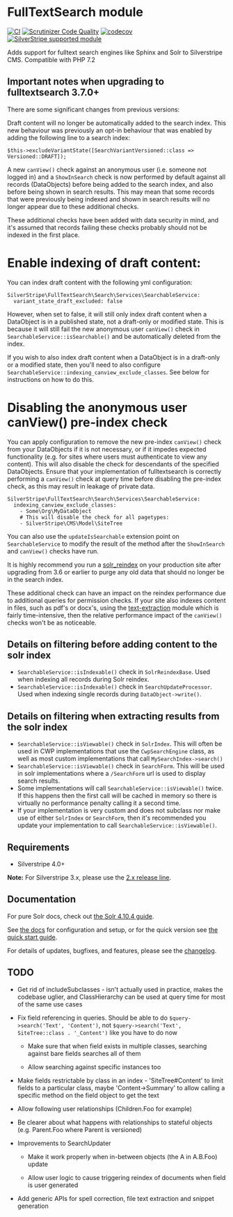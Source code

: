 # FullTextSearch module

[![CI](https://github.com/silverstripe/silverstripe-fulltextsearch/actions/workflows/ci.yml/badge.svg)](https://github.com/silverstripe/silverstripe-fulltextsearch/actions/workflows/ci.yml)
[![Scrutinizer Code Quality](https://scrutinizer-ci.com/g/silverstripe/silverstripe-fulltextsearch/badges/quality-score.png?b=master)](https://scrutinizer-ci.com/g/silverstripe/silverstripe-fulltextsearch/?branch=master)
[![codecov](https://codecov.io/gh/silverstripe/silverstripe-fulltextsearch/branch/master/graph/badge.svg)](https://codecov.io/gh/silverstripe/silverstripe-fulltextsearch)
[![SilverStripe supported module](https://img.shields.io/badge/silverstripe-supported-0071C4.svg)](https://www.silverstripe.org/software/addons/silverstripe-commercially-supported-module-list/)

Adds support for fulltext search engines like Sphinx and Solr to Silverstripe CMS.
Compatible with PHP 7.2

## Important notes when upgrading to fulltextsearch 3.7.0+

There are some significant changes from previous versions:

Draft content will no longer be automatically added to the search index.  This new behaviour was previously an
opt-in behaviour that was enabled by adding the following line to a search index:

```
$this->excludeVariantState([SearchVariantVersioned::class => Versioned::DRAFT]);
```

A new `canView()` check against an anonymous user (i.e. someone not logged in) and a `ShowInSearch` check is now
performed by default against all records (DataObjects) before being added to the search index, and also before being
shown in search results. This may mean that some records that were previously being indexed and shown in search results
will no longer appear due to these additional checks.

These additional checks have been added with data security in mind, and it's assumed that records failing these
checks probably should not be indexed in the first place.

# Enable indexing of draft content:

You can index draft content with the following yml configuration:

```
SilverStripe\FullTextSearch\Search\Services\SearchableService:
  variant_state_draft_excluded: false
```

However, when set to false, it will still only index draft content when a DataObject is in a published state, not a
draft-only or modified state.  This is because it will still fail the new anonymous user `canView()` check in
`SearchableService::isSearchable()` and be automatically deleted from the index.

If you wish to also index draft content when a DataObject is in a draft-only or a modified state, then you'll need
to also configure `SearchableService::indexing_canview_exclude_classes`.  See below for instructions on how to do this.

# Disabling the anonymous user canView() pre-index check

You can apply configuration to remove the new pre-index `canView()` check from your DataObjects if it is not necessary,
or if it impedes expected functionality (e.g. for sites where users must authenticate to view any content). This will
also disable the check for descendants of the specified DataObjects. Ensure that your implementation of fulltextsearch
is correctly performing a `canView()` check at query time before disabling the pre-index check, as this may result in
leakage of private data.

```
SilverStripe\FullTextSearch\Search\Services\SearchableService:
  indexing_canview_exclude_classes:
    - Some\Org\MyDataObject
    # This will disable the check for all pagetypes:
    - SilverStripe\CMS\Model\SiteTree
```

You can also use the `updateIsSearchable` extension point on `SearchableService` to modify the result of the method
after the `ShowInSearch` and `canView()` checks have run. 

It is highly recommend you run a [solr_reindex](https://github.com/silverstripe/silverstripe-fulltextsearch/blob/3/docs/en/03_configuration.md#solr-reindex)
on your production site after upgrading from 3.6 or earlier to purge any old data that should no longer be in the search index.

These additional check can have an impact on the reindex performance due to additional queries for permission checks.
If your site also indexes content in files, such as pdf's or docx's, using the [text-extraction](https://github.com/silverstripe/silverstripe-textextraction)
module which is fairly time-intensive, then the relative performance impact of the `canView()` checks won't be as noticeable.

## Details on filtering before adding content to the solr index
- `SearchableService::isIndexable()` check in `SolrReindexBase`. Used when indexing all records during Solr reindex.
- `SearchableService::isIndexable()` check in `SearchUpdateProcessor`. Used when indexing single records during
`DataObject->write()`.

## Details on filtering when extracting results from the solr index
- `SearchableService::isViewable()` check in `SolrIndex`. This will often be used in CWP implementations that use the
`CwpSearchEngine` class, as well as most custom implementations that call `MySearchIndex->search()`
- `SearchableService::isViewable()` check in `SearchForm`. This will be used in solr implementations where a
`/SearchForm` url is used to display search results.
- Some implementations will call `SearchableService::isViewable()` twice. If this happens then the first call will be
cached in memory so there is virtually no performance penalty calling it a second time.
- If your implementation is very custom and does not subclass nor make use of either `SolrIndex` or `SearchForm`, then
it's recommended you update your implementation to call `SearchableService::isViewable()`.

## Requirements

* Silverstripe 4.0+

**Note:** For Silverstripe 3.x, please use the [2.x release line](https://github.com/silverstripe/silverstripe-fulltextsearch/tree/2).

## Documentation

For pure Solr docs, check out [the Solr 4.10.4 guide](https://archive.apache.org/dist/lucene/solr/ref-guide/apache-solr-ref-guide-4.10.pdf).

See [the docs](/docs/en/00_index.md) for configuration and setup, or for the quick version see [the quick start guide](/docs/en/01_getting_started.md#quick-start).

For details of updates, bugfixes, and features, please see the [changelog](CHANGELOG.md).

## TODO

* Get rid of includeSubclasses - isn't actually used in practice, makes the codebase uglier, and ClassHierarchy can be
used at query time for most of the same use cases

* Fix field referencing in queries. Should be able to do `$query->search('Text', 'Content')`, not
`$query->search('Text', SiteTree::class . '_Content')` like you have to do now

    - Make sure that when field exists in multiple classes, searching against bare fields searches all of them

    - Allow searching against specific instances too

* Make fields restrictable by class in an index - 'SiteTree#Content' to limit fields to a particular class,
maybe 'Content->Summary' to allow calling a specific method on the field object to get the text

* Allow following user relationships (Children.Foo for example)

* Be clearer about what happens with relationships to stateful objects (e.g. Parent.Foo where Parent is versioned)

* Improvements to SearchUpdater

     - Make it work properly when in-between objects (the A in A.B.Foo) update

     - Allow user logic to cause triggering reindex of documents when field is user generated

* Add generic APIs for spell correction, file text extraction and snippet generation
